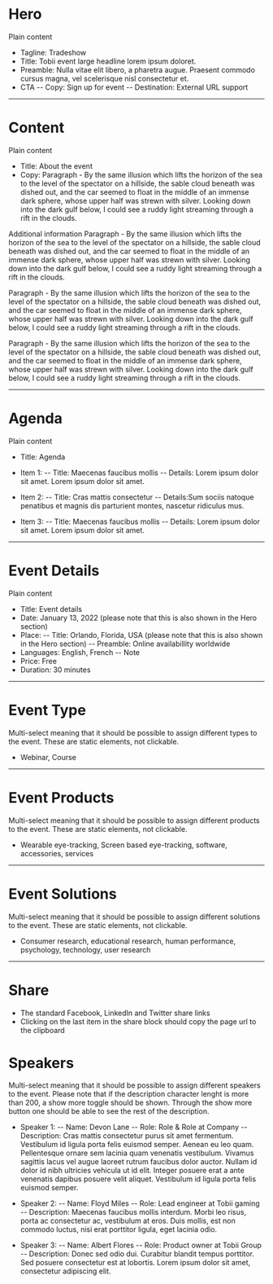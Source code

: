 # Hero

Plain content

- Tagline: Tradeshow
- Title: Tobii event large headline lorem ipsum doloret.
- Preamble: Nulla vitae elit libero, a pharetra augue. Praesent commodo cursus magna, vel scelerisque nisl consectetur et.
- CTA
  -- Copy: Sign up for event
  -- Destination: External URL support

---

# Content

Plain content

- Title: About the event
- Copy:
  Paragraph - By the same illusion which lifts the horizon of the sea to the level of the spectator on a hillside, the sable cloud beneath was dished out, and the car seemed to float in the middle of an immense dark sphere, whose upper half was strewn with silver. Looking down into the dark gulf below, I could see a ruddy light streaming through a rift in the clouds.

Additional information
Paragraph - By the same illusion which lifts the horizon of the sea to the level of the spectator on a hillside, the sable cloud beneath was dished out, and the car seemed to float in the middle of an immense dark sphere, whose upper half was strewn with silver. Looking down into the dark gulf below, I could see a ruddy light streaming through a rift in the clouds.

Paragraph - By the same illusion which lifts the horizon of the sea to the level of the spectator on a hillside, the sable cloud beneath was dished out, and the car seemed to float in the middle of an immense dark sphere, whose upper half was strewn with silver. Looking down into the dark gulf below, I could see a ruddy light streaming through a rift in the clouds.

Paragraph - By the same illusion which lifts the horizon of the sea to the level of the spectator on a hillside, the sable cloud beneath was dished out, and the car seemed to float in the middle of an immense dark sphere, whose upper half was strewn with silver. Looking down into the dark gulf below, I could see a ruddy light streaming through a rift in the clouds.

---

# Agenda

Plain content

- Title: Agenda
- Item 1:
  -- Title: Maecenas faucibus mollis
  -- Details: Lorem ipsum dolor sit amet. Lorem ipsum dolor sit amet.

- Item 2:
  -- Title: Cras mattis consectetur
  -- Details:Sum sociis natoque penatibus et magnis dis parturient montes, nascetur ridiculus mus.

- Item 3:
  -- Title: Maecenas faucibus mollis
  -- Details: Lorem ipsum dolor sit amet. Lorem ipsum dolor sit amet.

---

# Event Details

Plain content

- Title: Event details
- Date: January 13, 2022 (please note that this is also shown in the Hero section)
- Place:
  -- Title: Orlando, Florida, USA (please note that this is also shown in the Hero section)
  -- Preamble: Online availabillity worldwide
- Languages: English, French
  -- Note
- Price: Free
- Duration: 30 minutes

---

# Event Type

Multi-select meaning that it should be possible to assign different types to the event. These are static elements, not clickable.

- Webinar, Course

---

# Event Products

Multi-select meaning that it should be possible to assign different products to the event. These are static elements, not clickable.

- Wearable eye-tracking, Screen based eye-tracking, software, accessories, services

---

# Event Solutions

Multi-select meaning that it should be possible to assign different solutions to the event. These are static elements, not clickable.

- Consumer research, educational research, human performance, psychology, technology, user research

---

# Share

- The standard Facebook, LinkedIn and Twitter share links
- Clicking on the last item in the share block should copy the page url to the clipboard

# Speakers

Multi-select meaning that it should be possible to assign different speakers to the event. Please note that if the description character lenght is more than 200, a show more toggle should be shown. Through the show more button one should be able to see the rest of the description.

- Speaker 1:
  -- Name: Devon Lane
  -- Role: Role & Role at Company
  -- Description: Cras mattis consectetur purus sit amet fermentum. Vestibulum id ligula porta felis euismod semper. Aenean eu leo quam. Pellentesque ornare sem lacinia quam venenatis vestibulum. Vivamus sagittis lacus vel augue laoreet rutrum faucibus dolor auctor. Nullam id dolor id nibh ultricies vehicula ut id elit. Integer posuere erat a ante venenatis dapibus posuere velit aliquet. Vestibulum id ligula porta felis euismod semper.

- Speaker 2:
  -- Name: Floyd Miles
  -- Role: Lead engineer at Tobii gaming
  -- Description: Maecenas faucibus mollis interdum. Morbi leo risus, porta ac consectetur ac, vestibulum at eros. Duis mollis, est non commodo luctus, nisi erat porttitor ligula, eget lacinia odio.

- Speaker 3:
  -- Name: Albert Flores
  -- Role: Product owner at Tobii Group
  -- Description: Donec sed odio dui. Curabitur blandit tempus porttitor. Sed posuere consectetur est at lobortis. Lorem ipsum dolor sit amet, consectetur adipiscing elit.
